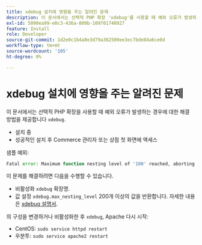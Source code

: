 ```yaml
---
title: xdebug 설치에 영향을 주는 알려진 문제
description: 이 문서에서는 선택적 PHP 확장 'xdebug'를 사용할 때 예외 오류가 발생하는 경우를 위한 해결 방법을 제공합니다.
exl-id: 5090ea99-e0c3-436a-809b-109701740927
feature: Install
role: Developer
source-git-commit: 1d2e0c1b4a8e3d79a362500ee3ec7bde84a6ce0d
workflow-type: tm+mt
source-wordcount: '105'
ht-degree: 0%

---
```


# xdebug 설치에 영향을 주는 알려진 문제

이 문서에서는 선택적 PHP 확장을 사용할 때 예외 오류가 발생하는 경우에 대한 해결 방법을 제공합니다 `xdebug`.

* 설치 중
* 성공적인 설치 후 Commerce 관리자 또는 상점 첫 화면에 액세스

샘플 예외:

```php
Fatal error: Maximum function nesting level of '100' reached, aborting!
```

이 문제를 해결하려면 다음을 수행할 수 있습니다.

* 비활성화 `xdebug` 확장명.
* 값 설정 `xdebug.max_nesting_level` 200개 이상의 값을 반환합니다. 자세한 내용은 [xdebug 설명서](http://xdebug.org/docs/basic#max_nesting_level).

의 구성을 변경하거나 비활성화한 후 `xdebug`, Apache 다시 시작:

* CentOS: `sudo service httpd restart`
* 우분투: `sudo service apache2 restart`
